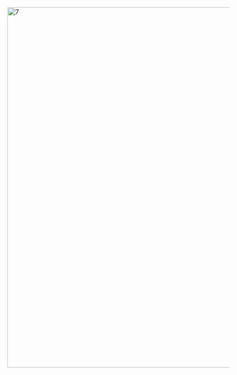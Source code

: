 <img width="637" height="818" alt="7" src="https://github.com/user-attachments/assets/e87d2925-4119-45f1-a1ef-743b905e34e8" />
